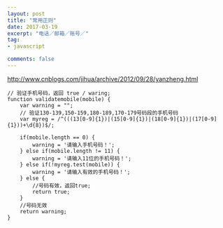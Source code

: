 ```yaml
---
layout: post
title: "常用正则"
date: 2017-03-19
excerpt: "电话／邮箱／账号／"
tag:
- javascript

comments: false
---
```

http://www.cnblogs.com/jihua/archive/2012/09/28/yanzheng.html


	// 验证手机号码，返回 true / waring;
	function validatemobile(mobile) {
		var warning = "";
		// 验证130-139,150-159,180-189,170-179号码段的手机号码
		var myreg = /^(((13[0-9]{1})|(15[0-9]{1})|(18[0-9]{1})|(17[0-9]{1}))+\d{8})$/;

		if(mobile.length == 0) {
			warning = '请输入手机号码！';
		} else if(mobile.length != 11) {
			warning = '请输入11位的手机号码！';
		} else if(!myreg.test(mobile)) {
			warning = '请输入有效的手机号码！';
		} else {
			//号码有效，返回true;
			return true;
		}
		//号码无效
		return warning;
	}
	

